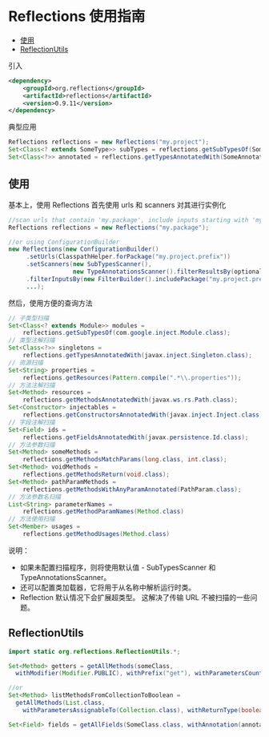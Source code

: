 # Reflections 使用指南

<!-- TOC depthFrom:2 depthTo:3 -->

- [使用](#使用)
- [ReflectionUtils](#reflectionutils)

<!-- /TOC -->

引入

```xml
<dependency>
    <groupId>org.reflections</groupId>
    <artifactId>reflections</artifactId>
    <version>0.9.11</version>
</dependency>
```

典型应用

```java
Reflections reflections = new Reflections("my.project");
Set<Class<? extends SomeType>> subTypes = reflections.getSubTypesOf(SomeType.class);
Set<Class<?>> annotated = reflections.getTypesAnnotatedWith(SomeAnnotation.class);
```

## 使用

基本上，使用 Reflections 首先使用 urls 和 scanners 对其进行实例化

```java
//scan urls that contain 'my.package', include inputs starting with 'my.package', use the default scanners
Reflections reflections = new Reflections("my.package");

//or using ConfigurationBuilder
new Reflections(new ConfigurationBuilder()
     .setUrls(ClasspathHelper.forPackage("my.project.prefix"))
     .setScanners(new SubTypesScanner(),
                  new TypeAnnotationsScanner().filterResultsBy(optionalFilter), ...),
     .filterInputsBy(new FilterBuilder().includePackage("my.project.prefix"))
     ...);
```

然后，使用方便的查询方法

```java
// 子类型扫描
Set<Class<? extends Module>> modules =
    reflections.getSubTypesOf(com.google.inject.Module.class);
// 类型注解扫描
Set<Class<?>> singletons =
    reflections.getTypesAnnotatedWith(javax.inject.Singleton.class);
// 资源扫描
Set<String> properties =
    reflections.getResources(Pattern.compile(".*\\.properties"));
// 方法注解扫描
Set<Method> resources =
    reflections.getMethodsAnnotatedWith(javax.ws.rs.Path.class);
Set<Constructor> injectables =
    reflections.getConstructorsAnnotatedWith(javax.inject.Inject.class);
// 字段注解扫描
Set<Field> ids =
    reflections.getFieldsAnnotatedWith(javax.persistence.Id.class);
// 方法参数扫描
Set<Method> someMethods =
    reflections.getMethodsMatchParams(long.class, int.class);
Set<Method> voidMethods =
    reflections.getMethodsReturn(void.class);
Set<Method> pathParamMethods =
    reflections.getMethodsWithAnyParamAnnotated(PathParam.class);
// 方法参数名扫描
List<String> parameterNames =
    reflections.getMethodParamNames(Method.class)
// 方法使用扫描
Set<Member> usages =
    reflections.getMethodUsages(Method.class)
```

说明：

- 如果未配置扫描程序，则将使用默认值 - SubTypesScanner 和 TypeAnnotationsScanner。
- 还可以配置类加载器，它将用于从名称中解析运行时类。
- Reflection 默认情况下会扩展超类型。 这解决了传输 URL 不被扫描的一些问题。

## ReflectionUtils

```java
import static org.reflections.ReflectionUtils.*;

Set<Method> getters = getAllMethods(someClass,
  withModifier(Modifier.PUBLIC), withPrefix("get"), withParametersCount(0));

//or
Set<Method> listMethodsFromCollectionToBoolean = 
  getAllMethods(List.class,
    withParametersAssignableTo(Collection.class), withReturnType(boolean.class));

Set<Field> fields = getAllFields(SomeClass.class, withAnnotation(annotation), withTypeAssignableTo(type));
```
